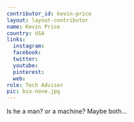 ```yaml
---
contributor_id: kevin-price
layout: layout-contributor
name: Kevin Price
country: USA
links:
  instagram: 
  facebook:
  twitter: 
  youtube:
  pinterest: 
  web: 
role: Tech Advisor
pic: bio-none.jpg
---
```

Is he a man? or a machine? Maybe both...